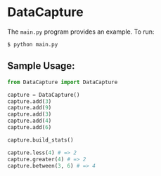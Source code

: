 # DataCapture

The `main.py` program provides an example. To run:
```
$ python main.py
```

## Sample Usage:
```python
from DataCapture import DataCapture

capture = DataCapture()
capture.add(3)
capture.add(9)
capture.add(3)
capture.add(4)
capture.add(6)

capture.build_stats()

capture.less(4) # => 2
capture.greater(4) # => 2
capture.between(3, 6) # => 4
```